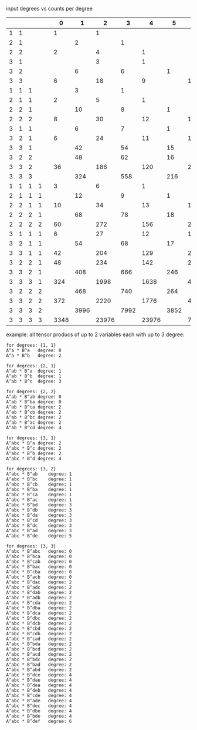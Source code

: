 input degrees vs counts per degree

|  |  |  |  | |0    |1    |2     |3    |4     |5    |6    |7   |8   |9  |10 |11 |12 |
|--|--|--|--|-|-----|-----|------|-----|------|-----|-----|----|----|---|---|---|---|
|1 |1 |  |  | |1    |     |1     |     |      |     |     |    |    |   |   |   |   |
|2 |1 |  |  | |     |2    |      |1    |      |     |     |    |    |   |   |   |   |
|2 |2 |  |  | |2    |     |4     |     |1     |     |     |    |    |   |   |   |   |
|3 |1 |  |  | |     |     |3     |     |1     |     |     |    |    |   |   |   |   |
|3 |2 |  |  | |     |6    |      |6    |      |1    |     |    |    |   |   |   |   |
|3 |3 |  |  | |6    |     |18    |     |9     |     |1    |    |    |   |   |   |   |
|1 |1 |1 |  | |     |3    |      |1    |      |     |     |    |    |   |   |   |   |
|2 |1 |1 |  | |2    |     |5     |     |1     |     |     |    |    |   |   |   |   |
|2 |2 |1 |  | |     |10   |      |8    |      |1    |     |    |    |   |   |   |   |
|2 |2 |2 |  | |8    |     |30    |     |12    |     |1    |    |    |   |   |   |   |
|3 |1 |1 |  | |     |6    |      |7    |      |1    |     |    |    |   |   |   |   |
|3 |2 |1 |  | |6    |     |24    |     |11    |     |1    |    |    |   |   |   |   |
|3 |3 |1 |  | |     |42   |      |54   |      |15   |     |1   |    |   |   |   |   |
|3 |2 |2 |  | |     |48   |      |62   |      |16   |     |1   |    |   |   |   |   |
|3 |3 |2 |  | |36   |     |186   |     |120   |     |21   |    |1   |   |   |   |   |
|3 |3 |3 |  | |     |324  |      |558  |      |216  |     |27  |    |1  |   |   |   |
|1 |1 |1 |1 | |3    |     |6     |     |1     |     |     |    |    |   |   |   |   |
|2 |1 |1 |1 | |     |12   |      |9    |      |1    |     |    |    |   |   |   |   |
|2 |2 |1 |1 | |10   |     |34    |     |13    |     |1    |    |    |   |   |   |   |
|2 |2 |2 |1 | |     |68   |      |78   |      |18   |     |1   |    |   |   |   |   |
|2 |2 |2 |2 | |60   |     |272   |     |156   |     |24   |    |1   |   |   |   |   |
|3 |1 |1 |1 | |6    |     |27    |     |12    |     |1    |    |    |   |   |   |   |
|3 |2 |1 |1 | |     |54   |      |68   |      |17   |     |1   |    |   |   |   |   |
|3 |3 |1 |1 | |42   |     |204   |     |129   |     |22   |    |1   |   |   |   |   |
|3 |2 |2 |1 | |48   |     |234   |     |142   |     |23   |    |1   |   |   |   |   |
|3 |3 |2 |1 | |     |408  |      |666  |      |246  |     |29  |    |1  |   |   |   |
|3 |3 |3 |1 | |324  |     |1998  |     |1638  |     |405  |    |36  |   |1  |   |   |
|3 |2 |2 |2 | |     |468  |      |740  |      |264  |     |30  |    |1  |   |   |   |
|3 |3 |2 |2 | |372  |     |2220  |     |1776  |     |428  |    |37  |   |1  |   |   |
|3 |3 |3 |2 | |     |3996 |      |7992 |      |3852 |     |666 |    |45 |   |1  |   |
|3 |3 |3 |3 | |3348 |     |23976 |     |23976 |     |7704 |    |999 |   |54 |   |1  |


example: all tensor producs of up to 2 variables each with up to 3 degree:

```text
for degrees: {1, 1}
A^a * B^a	degree: 0
A^a * B^b	degree: 2

for degrees: {2, 1}
A^ab * B^a	degree: 1
A^ab * B^b	degree: 1
A^ab * B^c	degree: 3

for degrees: {2, 2}
A^ab * B^ab	degree: 0
A^ab * B^ba	degree: 0
A^ab * B^ca	degree: 2
A^ab * B^cb	degree: 2
A^ab * B^bc	degree: 2
A^ab * B^ac	degree: 2
A^ab * B^cd	degree: 4

for degrees: {3, 1}
A^abc * B^a	degree: 2
A^abc * B^c	degree: 2
A^abc * B^b	degree: 2
A^abc * B^d	degree: 4

for degrees: {3, 2}
A^abc * B^ab	degree: 1
A^abc * B^bc	degree: 1
A^abc * B^cb	degree: 1
A^abc * B^ba	degree: 1
A^abc * B^ca	degree: 1
A^abc * B^ac	degree: 1
A^abc * B^bd	degree: 3
A^abc * B^db	degree: 3
A^abc * B^da	degree: 3
A^abc * B^cd	degree: 3
A^abc * B^dc	degree: 3
A^abc * B^ad	degree: 3
A^abc * B^de	degree: 5

for degrees: {3, 3}
A^abc * B^abc	degree: 0
A^abc * B^bca	degree: 0
A^abc * B^cab	degree: 0
A^abc * B^bac	degree: 0
A^abc * B^cba	degree: 0
A^abc * B^acb	degree: 0
A^abc * B^dac	degree: 2
A^abc * B^adc	degree: 2
A^abc * B^dab	degree: 2
A^abc * B^adb	degree: 2
A^abc * B^cda	degree: 2
A^abc * B^dba	degree: 2
A^abc * B^dca	degree: 2
A^abc * B^dbc	degree: 2
A^abc * B^dcb	degree: 2
A^abc * B^cbd	degree: 2
A^abc * B^cdb	degree: 2
A^abc * B^cad	degree: 2
A^abc * B^bda	degree: 2
A^abc * B^bcd	degree: 2
A^abc * B^acd	degree: 2
A^abc * B^bdc	degree: 2
A^abc * B^bad	degree: 2
A^abc * B^abd	degree: 2
A^abc * B^dce	degree: 4
A^abc * B^dae	degree: 4
A^abc * B^dea	degree: 4
A^abc * B^deb	degree: 4
A^abc * B^cde	degree: 4
A^abc * B^ade	degree: 4
A^abc * B^dec	degree: 4
A^abc * B^dbe	degree: 4
A^abc * B^bde	degree: 4
A^abc * B^def	degree: 6
```

